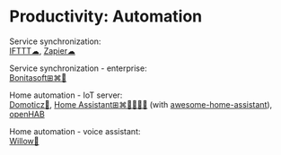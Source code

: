 # Productivity: Automation

Service synchronization:  
[IFTTT☁](https://ifttt.com),
[Zapier☁](https://zapier.com/)

Service synchronization - enterprise:  
[Bonitasoft⊞⌘🐧](https://www.bonitasoft.com/)

Home automation - IoT server:  
[Domoticz💾](https://www.domoticz.com/),
[Home Assistant⊞⌘🐧🍎🤖💾](https://www.home-assistant.io/) (with [awesome-home-assistant](https://github.com/frenck/awesome-home-assistant)),
[openHAB](https://www.openhab.org/)

Home automation - voice assistant:  
[Willow💾](https://heywillow.io/)
